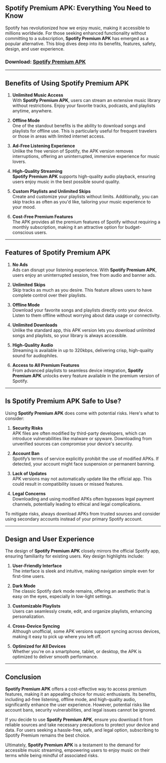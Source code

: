 ## **Spotify Premium APK: Everything You Need to Know**

Spotify has revolutionized how we enjoy music, making it accessible to millions worldwide. For those seeking enhanced functionality without committing to a subscription, **Spotify Premium APK** has emerged as a popular alternative. This blog dives deep into its benefits, features, safety, design, and user experience.

### Download: [Spotify Premium APK](https://shorturl.at/DKiu9)

---

## **Benefits of Using Spotify Premium APK**

1. **Unlimited Music Access**  
   With **Spotify Premium APK**, users can stream an extensive music library without restrictions. Enjoy your favorite tracks, podcasts, and playlists anytime, anywhere.

2. **Offline Mode**  
   One of the standout benefits is the ability to download songs and playlists for offline use. This is particularly useful for frequent travelers or those in areas with limited internet access.

3. **Ad-Free Listening Experience**  
   Unlike the free version of Spotify, the APK version removes interruptions, offering an uninterrupted, immersive experience for music lovers.

4. **High-Quality Streaming**  
   **Spotify Premium APK** supports high-quality audio playback, ensuring users enjoy music in the best possible sound quality.

5. **Custom Playlists and Unlimited Skips**  
   Create and customize your playlists without limits. Additionally, you can skip tracks as often as you'd like, tailoring your music experience to your mood.

6. **Cost-Free Premium Features**  
   The APK provides all the premium features of Spotify without requiring a monthly subscription, making it an attractive option for budget-conscious users.

---

## **Features of Spotify Premium APK**

1. **No Ads**  
   Ads can disrupt your listening experience. With **Spotify Premium APK**, users enjoy an uninterrupted session, free from audio and banner ads.

2. **Unlimited Skips**  
   Skip tracks as much as you desire. This feature allows users to have complete control over their playlists.

3. **Offline Mode**  
   Download your favorite songs and playlists directly onto your device. Listen to them offline without worrying about data usage or connectivity.

4. **Unlimited Downloads**  
   Unlike the standard app, this APK version lets you download unlimited songs and playlists, so your library is always accessible.

5. **High-Quality Audio**  
   Streaming is available in up to 320kbps, delivering crisp, high-quality sound for audiophiles.

6. **Access to All Premium Features**  
   From advanced playlists to seamless device integration, **Spotify Premium APK** unlocks every feature available in the premium version of Spotify.

---

## **Is Spotify Premium APK Safe to Use?**

Using **Spotify Premium APK** does come with potential risks. Here's what to consider:  

1. **Security Risks**  
   APK files are often modified by third-party developers, which can introduce vulnerabilities like malware or spyware. Downloading from unverified sources can compromise your device's security.

2. **Account Ban**  
   Spotify’s terms of service explicitly prohibit the use of modified APKs. If detected, your account might face suspension or permanent banning.

3. **Lack of Updates**  
   APK versions may not automatically update like the official app. This could result in compatibility issues or missed features.

4. **Legal Concerns**  
   Downloading and using modified APKs often bypasses legal payment channels, potentially leading to ethical and legal complications.

To mitigate risks, always download APKs from trusted sources and consider using secondary accounts instead of your primary Spotify account.

---

## **Design and User Experience**

The design of **Spotify Premium APK** closely mirrors the official Spotify app, ensuring familiarity for existing users. Key design highlights include:

1. **User-Friendly Interface**  
   The interface is sleek and intuitive, making navigation simple even for first-time users.

2. **Dark Mode**  
   The classic Spotify dark mode remains, offering an aesthetic that is easy on the eyes, especially in low-light settings.

3. **Customizable Playlists**  
   Users can seamlessly create, edit, and organize playlists, enhancing personalization.

4. **Cross-Device Syncing**  
   Although unofficial, some APK versions support syncing across devices, making it easy to pick up where you left off.

5. **Optimized for All Devices**  
   Whether you're on a smartphone, tablet, or desktop, the APK is optimized to deliver smooth performance.

---

## **Conclusion**

**Spotify Premium APK** offers a cost-effective way to access premium features, making it an appealing choice for music enthusiasts. Its benefits, including ad-free listening, offline mode, and high-quality audio, significantly enhance the user experience. However, potential risks like account bans, security vulnerabilities, and legal issues cannot be ignored.  

If you decide to use **Spotify Premium APK**, ensure you download it from reliable sources and take necessary precautions to protect your device and data. For users seeking a hassle-free, safe, and legal option, subscribing to Spotify Premium remains the best choice.  

Ultimately, **Spotify Premium APK** is a testament to the demand for accessible music streaming, empowering users to enjoy music on their terms while being mindful of associated risks.  

